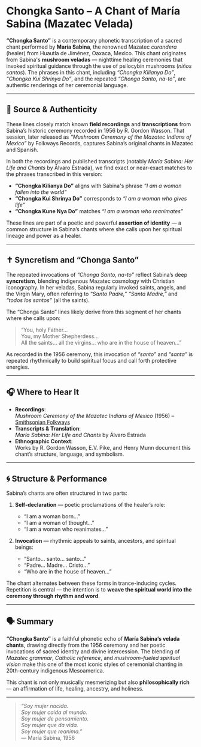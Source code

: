 
# Chongka Santo – A Chant of María Sabina (Mazatec Velada)

**“Chongka Santo”** is a contemporary phonetic transcription of a sacred chant performed by **María Sabina**, the renowned Mazatec *curandera* (healer) from Huautla de Jiménez, Oaxaca, Mexico. This chant originates from Sabina's **mushroom veladas** — nighttime healing ceremonies that invoked spiritual guidance through the use of psilocybin mushrooms (*niños santos*). The phrases in this chant, including _“Chongka Kilianya Do”_, _“Chongka Kui Shrinya Do”_, and the repeated _“Chonga Santo, na-to”_, are authentic renderings of her ceremonial language.

---

## 📜 Source & Authenticity

These lines closely match known **field recordings** and **transcriptions** from Sabina’s historic ceremony recorded in 1956 by R. Gordon Wasson. That session, later released as _“Mushroom Ceremony of the Mazatec Indians of Mexico”_ by Folkways Records, captures Sabina’s original chants in Mazatec and Spanish.

In both the recordings and published transcripts (notably *María Sabina: Her Life and Chants* by Álvaro Estrada), we find exact or near-exact matches to the phrases transcribed in this version:

- **“Chongka Kilianya Do”** aligns with Sabina's phrase _“I am a woman fallen into the world”_  
- **“Chongka Kui Shrinya Do”** corresponds to _“I am a woman who gives life”_  
- **“Chongka Kune Nya Do”** matches _“I am a woman who reanimates”_

These lines are part of a poetic and powerful **assertion of identity** — a common structure in Sabina’s chants where she calls upon her spiritual lineage and power as a healer.

---

## ✝ Syncretism and “Chonga Santo”

The repeated invocations of _“Chonga Santo, na-to”_ reflect Sabina’s deep **syncretism**, blending indigenous Mazatec cosmology with Christian iconography. In her veladas, Sabina regularly invoked saints, angels, and the Virgin Mary, often referring to _“Santo Padre,” “Santa Madre,”_ and _“todos los santos”_ (all the saints).

The “Chonga Santo” lines likely derive from this segment of her chants where she calls upon:

> “You, holy Father…  
> You, my Mother Shepherdess…  
> All the saints… all the virgins… who are in the house of heaven…”

As recorded in the 1956 ceremony, this invocation of _“santo”_ and _“santa”_ is repeated rhythmically to build spiritual focus and call forth protective energies.

---

## 🎧 Where to Hear It

- **Recordings**:  
  _Mushroom Ceremony of the Mazatec Indians of Mexico_ (1956) – [Smithsonian Folkways](https://folkways.si.edu)  
- **Transcripts & Translation**:  
  *María Sabina: Her Life and Chants* by Álvaro Estrada  
- **Ethnographic Context**:  
  Works by R. Gordon Wasson, E.V. Pike, and Henry Munn document this chant’s structure, language, and symbolism.

---

## 🌀 Structure & Performance

Sabina’s chants are often structured in two parts:

1. **Self-declaration** — poetic proclamations of the healer’s role:  
   - “I am a woman born…”  
   - “I am a woman of thought…”  
   - “I am a woman who reanimates…”

2. **Invocation** — rhythmic appeals to saints, ancestors, and spiritual beings:  
   - “Santo… santo… santo…”  
   - “Padre… Madre… Cristo…”  
   - “Who are in the house of heaven…”

The chant alternates between these forms in trance-inducing cycles. Repetition is central — the intention is to **weave the spiritual world into the ceremony through rhythm and word**.

---

## 🗣️ Summary

**“Chongka Santo”** is a faithful phonetic echo of **María Sabina’s velada chants**, drawing directly from the 1956 ceremony and her poetic invocations of sacred identity and divine intercession. The blending of *Mazatec grammar*, *Catholic reference*, and *mushroom-fueled spiritual vision* make this one of the most iconic styles of ceremonial chanting in 20th-century indigenous Mesoamerica.

This chant is not only musically mesmerizing but also **philosophically rich** — an affirmation of life, healing, ancestry, and holiness.

---

> _“Soy mujer nacida.  
> Soy mujer caída al mundo.  
> Soy mujer de pensamiento.  
> Soy mujer que da vida.  
> Soy mujer que reanima.”_  
> — María Sabina, 1956

